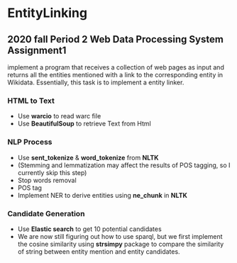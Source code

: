 # EntityLinking
## 2020 fall Period 2 Web Data Processing System Assignment1 

implement a program that receives a collection of web pages as input and returns all the entities mentioned with a link to the corresponding entity in Wikidata. Essentially, this task is to implement a entity linker.

### HTML to Text
* Use **warcio** to read warc file
* Use **BeautifulSoup** to retrieve Text from Html

### NLP Process
* Use **sent_tokenize** & **word_tokenize** from **NLTK**
* (Stemming and lemmatization may affect the results of POS tagging, so I currently skip this step)
* Stop words removal
* POS tag
* Implement NER to derive entities using **ne_chunk** in **NLTK**

### Candidate Generation
* Use **Elastic search** to get 10 potential candidates
* We are now still figuring out how to use sparql, but we first implement the cosine similarity using **strsimpy** package to compare the similarity of string between entity mention and entity candidates. 